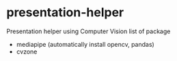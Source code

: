 # presentation-helper
Presentation helper using Computer Vision
list of package
  - mediapipe (automatically install opencv, pandas)
  - cvzone
